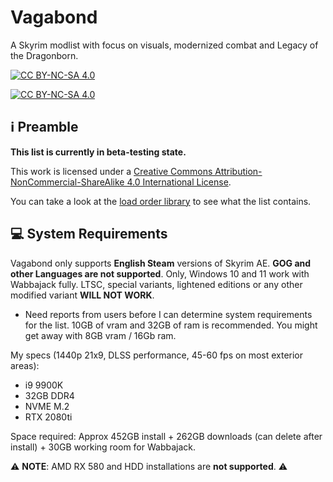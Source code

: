 # Vagabond
A Skyrim modlist with focus on visuals, modernized combat and Legacy of the Dragonborn.

[![CC BY-NC-SA 4.0][cc-by-nc-sa-shield]][cc-by-nc-sa]

[![CC BY-NC-SA 4.0][cc-by-nc-sa-image]][cc-by-nc-sa]

[cc-by-nc-sa]: http://creativecommons.org/licenses/by-nc-sa/4.0/
[cc-by-nc-sa-image]: https://licensebuttons.net/l/by-nc-sa/4.0/88x31.png
[cc-by-nc-sa-shield]: https://img.shields.io/badge/License-CC%20BY--NC--SA%204.0-lightgrey.svg

## :information_source: Preamble

**This list is currently in beta-testing state.**

This work is licensed under a [Creative Commons Attribution-NonCommercial-ShareAlike 4.0 International License][cc-by-nc-sa].

You can take a look at the [load order library](https://loadorderlibrary.com/lists/ylik-list) to see what the list contains.

## :computer: System Requirements

Vagabond only supports **English Steam** versions of Skyrim AE. **GOG and other Languages are not supported**.
Only, Windows 10 and 11 work with Wabbajack fully. LTSC, special variants, lightened editions or any other modified variant **WILL NOT WORK**.

- Need reports from users before I can determine system requirements for the list. 10GB of vram and 32GB of ram is recommended. You might get away with 8GB vram / 16Gb ram.

My specs (1440p 21x9, DLSS performance, 45-60 fps on most exterior areas):

- i9 9900K
- 32GB DDR4
- NVME M.2
- RTX 2080ti

Space required: Approx 452GB install + 262GB downloads (can delete after install) + 30GB working room for Wabbajack.

:warning: **NOTE**: AMD RX 580 and HDD installations are **not supported**. :warning:
